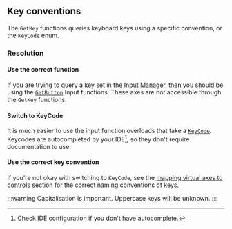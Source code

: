 ## Key conventions

The `GetKey` functions queries keyboard keys using a specific convention, or the `KeyCode` enum.

### Resolution
#### Use the correct function
If you are trying to query a key set in the [Input Manager](https://docs.unity3d.com/Manual/class-InputManager.html), then you should be using the [`GetButton`](https://docs.unity3d.com/ScriptReference/Input.GetButton.html) Input functions. These axes are not accessible through the `GetKey` functions.

#### Switch to KeyCode
It is much easier to use the input function overloads that take a [`KeyCode`](https://docs.unity3d.com/ScriptReference/KeyCode.html).
Keycodes are autocompleted by your IDE[^1], so they don't require documentation to use.

#### Use the correct key convention
If you're not okay with switching to `KeyCode`, see the [mapping virtual axes to controls](https://docs.unity3d.com/Manual/class-InputManager.html) section for the correct naming conventions of keys.

:::warning
Capitalisation is important. Uppercase keys will be unknown.
:::

[^1]: Check [IDE configuration](../../../IDE%20Configuration.md) if you don't have autocomplete.
